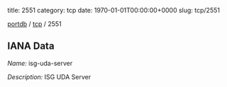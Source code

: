 title: 2551
category: tcp
date: 1970-01-01T00:00:00+0000
slug: tcp/2551

[portdb](/) / [tcp](/category/tcp.html) / 2551


## IANA Data

_Name:_ isg-uda-server

_Description:_ ISG UDA Server

